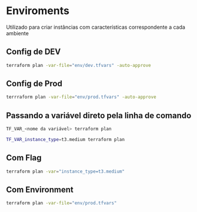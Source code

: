 # Enviroments

Utilizado para criar instâncias com características correspondente a cada ambiente

## Config de DEV

```bash
terraform plan -var-file="env/dev.tfvars" -auto-approve
```

## Config de Prod

```bash
terrraform plan -var-file="env/prod.tfvars" -auto-approve
```

## Passando a variável direto pela linha de comando

```bash
TF_VAR_<nome da variável> terraform plan

TF_VAR_instance_type=t3.medium terraform plan
```

## Com Flag

```bash
terraform plan -var="instance_type=t3.medium"
```

## Com Environment

```bash
terraform plan -var-file="env/prod.tfvars"
```